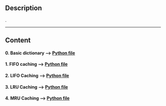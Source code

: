 ## Description

.

---
## Content

#### 0. Basic dictionary --> [Python file](./0-basic_cache.py)

#### 1. FIFO caching --> [Python file](./1-fifo_cache.py)

#### 2. LIFO Caching --> [Python file](./2-lifo_cache.py)

#### 3. LRU Caching --> [Python file](./3-lru_cache.py)

#### 4. MRU Caching --> [Python file](./4-mru_cache.py)